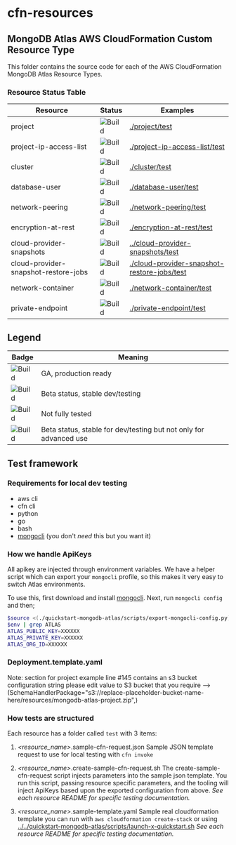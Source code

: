 # cfn-resources

## MongoDB Atlas AWS CloudFormation Custom Resource Type

This folder contains the source code for each of the AWS CloudFormation 
MongoDB Atlas Resource Types.

### Resource Status Table

| Resource                             | Status | Examples                                                                                   |
|--------------------------------------| --- |--------------------------------------------------------------------------------------------|
| project                              | ![Build](https://img.shields.io/badge/Beta-yellow) | [./project/test](./project/test)                                                           |
| project-ip-access-list               | ![Build](https://img.shields.io/badge/Beta-yellow) | [./project-ip-access-list/test](./project-ip-access-list/test)                             |
| cluster                              | ![Build](https://img.shields.io/badge/Beta-yellow) | [./cluster/test](./cluster/test)                                                           |
| database-user                        | ![Build](https://img.shields.io/badge/Beta-yellow) | [./database-user/test](./database-user/test)                                               |
| network-peering                      | ![Build](https://img.shields.io/badge/Beta-yellow) | [./network-peering/test](./network-peering/test)                                           |
| encryption-at-rest                   | ![Build](https://img.shields.io/badge/Unstable-orange) | [./encryption-at-rest/test](./encryption-at-rest/test)                                     |
| cloud-provider-snapshots             | ![Build](https://img.shields.io/badge/Unstable-orange) | [../cloud-provider-snapshots/test](./cloud-provider-snapshots/test)                        |
| cloud-provider-snapshot-restore-jobs | ![Build](https://img.shields.io/badge/Unstable-orange) | [./cloud-provider-snapshot-restore-jobs/test](./cloud-provider-snapshot-restore-jobs/test) | 
| network-container                    | ![Build](https://img.shields.io/badge/Beta-Admin-grey) | [./network-container/test](./network-container/test)                                       |
| private-endpoint                     | ![Build](https://img.shields.io/badge/Beta-yellow) | [./private-endpoint/test](./private-endpoint/test)                                         |

Legend
---
| Badge | Meaning |
| --- | --- |
| ![Build](https://img.shields.io/badge/GA-green) | GA, production ready |
| ![Build](https://img.shields.io/badge/Beta-yellow) | Beta status, stable dev/testing |
| ![Build](https://img.shields.io/badge/Unstable-orange) | Not fully tested |
| ![Build](https://img.shields.io/badge/Beta-Admin-grey) | Beta status, stable for dev/testing but not only for advanced use |

## Test framework

### Requirements for local dev testing

* aws cli
* cfn cli
* python
* go
* bash
* [mongocli](https://github.com/mongodb/mongocli) (you don't *need* this but you want it)

### How we handle ApiKeys

All apikey are injected through environment variables. 
We have a helper script which can export your `mongocli` profile, so this makes it very easy to switch Atlas environments.

To use this, first download and install [mongocli](mongocli).
Next, run `mongocli config` and then;

```bash
$source <(./quickstart-mongodb-atlas/scripts/export-mongocli-config.py)
$env | grep ATLAS
ATLAS_PUBLIC_KEY=XXXXXX
ATLAS_PRIVATE_KEY=XXXXXX
ATLAS_ORG_ID=XXXXXX
```

### Deployment.template.yaml
Note: section for project example line #145 contains an s3 bucket  configuration string please edit value to S3 bucket that you require -->  (SchemaHandlerPackage="s3://replace-placeholder-bucket-name-here/resources/mongodb-atlas-project.zip",)

### How tests are structured

Each resource has a folder called `test` with 3 items:

1. *<resource_name>*.sample-cfn-request.json
        Sample JSON template request to use for local testing with `cfn invoke`

2. *<resource_name>*.create-sample-cfn-request.sh
        The create-sample-cfn-request script injects parameters into the sample json template. You run this script, passing resource specific parameters, and the tooling will inject ApiKeys based upon the exported configuration from above. 
        _See each resource README for specific testing documentation._

3. *<resource_name>*.sample-template.yaml
        Sample real cloudformation template you can run with `aws cloudformation create-stack` or using  [../../quickstart-mongodb-atlas/scripts/launch-x-quickstart.sh]( ../../quickstart-mongodb-atlas/scripts/launch-x-quickstart.sh) 
        _See each resource README for specific testing documentation._




